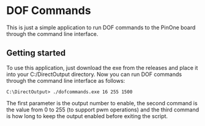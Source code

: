 # DOF Commands

This is just a simple application to run DOF commands to the PinOne board through the command line interface.

## Getting started

To use this application, just download the exe from the releases and place it into your C:/DirectOutput directory. Now you can run DOF commands through the command line interface as follows:

```C:\DirectOutput> ./dofcommands.exe 16 255 1500```

The first parameter is the output number to enable, the second command is the value from 0 to 255 (to support pwm operations) and the third command is how long to keep the output enabled before exiting the script.
